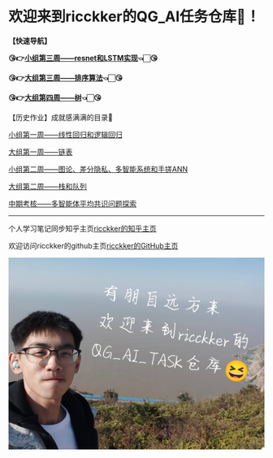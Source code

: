 # 欢迎来到ricckker的QG_AI任务仓库🥳！

**【快速导航】**

**😘👉[小组第三周——resnet和LSTM实现](https://github.com/kingdomye/qg_ai_tasks/tree/main/01小组/Week_3)👈🏻😘**

**😘👉[大组第三周——排序算法](https://github.com/kingdomye/qg_ai_tasks/tree/main/02大组/Week_3)👈🏻😘**

**😘👉[大组第四周——树](https://github.com/kingdomye/qg_ai_tasks/tree/main/02大组/Week_4)👈🏻😘**

【历史作业】成就感满满的目录🥰

[小组第一周——线性回归和逻辑回归](https://github.com/kingdomye/qg_ai_tasks/tree/main/01小组/Week_1)

[大组第一周——链表](https://github.com/kingdomye/qg_ai_tasks/tree/main/02大组/Week_1)

[小组第二周——图论、差分隐私、多智能系统和手搓ANN](https://github.com/kingdomye/qg_ai_tasks/tree/main/01小组/Week_2)

[大组第二周——栈和队列](https://github.com/kingdomye/qg_ai_tasks/tree/main/02大组/Week_2)

[中期考核——多智能体平均共识问题探索](https://github.com/kingdomye/qg_ai_tasks/tree/main/中期考核)

------

个人学习笔记同步知乎主页[ricckker的知乎主页](https://www.zhihu.com/people/c-59-82-42)

欢迎访问ricckker的github主页[ricckker的GitHub主页](https://github.com/kingdomye)

<img src="./img/000.jpg" alt="1742213630861" style="zoom:80%;" />
